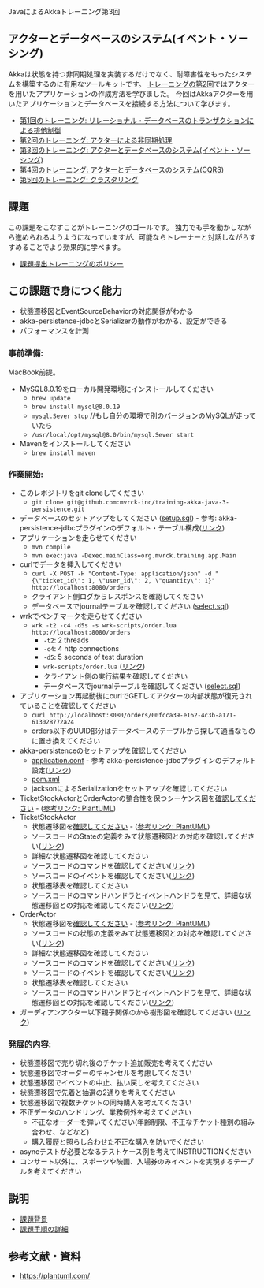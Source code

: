 JavaによるAkkaトレーニング第3回 

## アクターとデータベースのシステム(イベント・ソーシング)

Akkaは状態を持つ非同期処理を実装するだけでなく、耐障害性をもったシステムを構築するのに有用なツールキットです。
[トレーニングの第2回](https://github.com/mvrck-inc/training-akka-java-1-preparation)ではアクターを用いたアプリケーションの作成方法を学びました。
今回はAkkaアクターを用いたアプリケーションとデータベースを接続する方法について学びます。

- [第1回のトレーニング: リレーショナル・データベースのトランザクションによる排他制御](https://github.com/mvrck-inc/training-akka-java-1-preparation)
- [第2回のトレーニング: アクターによる非同期処理](https://github.com/mvrck-inc/training-akka-java-2-actor)
- [第3回のトレーニング: アクターとデータベースのシステム(イベント・ソーシング)](https://github.com/mvrck-inc/training-akka-java-3-persistence)
- [第4回のトレーニング: アクターとデータベースのシステム(CQRS)](https://github.com/mvrck-inc/training-akka-java-4-cqrs)
- [第5回のトレーニング: クラスタリング](https://github.com/mvrck-inc/training-akka-java-5-clustering)

## 課題

この課題をこなすことがトレーニングのゴールです。
独力でも手を動かしながら進められるようようになっていますが、可能ならトレーナーと対話しながらすすめることでより効果的に学べます。

- [課題提出トレーニングのポリシー](https://github.com/mvrck-inc/training-akka-java-1-preparation/blob/master/POLICIES.md)

## この課題で身につく能力

- 状態遷移図とEventSourceBehaviorの対応関係がわかる
- akka-persistence-jdbcとSerializerの動作がわかる、設定ができる
- パフォーマンスを計測

### 事前準備:

MacBook前提。

- MySQL8.0.19をローカル開発環境にインストールしてください
  - `brew update`
  - `brew install mysql@8.0.19`
  - `mysql.Sever stop` //もし自分の環境で別のバージョンのMySQLが走っていたら
  - `/usr/local/opt/mysql@8.0/bin/mysql.Sever start`
- Mavenをインストールしてください
  - `brew install maven`

### 作業開始:

- このレポジトリをgit cloneしてください
  - `git clone git@github.com:mvrck-inc/training-akka-java-3-persistence.git`
- データベースのセットアップをしてください ([setup.sql](./dbsetup/setup.sql)) - 参考: akka-persistence-jdbcプラグインのデフォルト・テーブル構成([リンク](https://github.com/akka/akka-persistence-jdbc/blob/v3.5.3/src/test/resources/schema/mysql/mysql-schema.sql))
- アプリケーションを走らせてください
  - `mvn compile`
  - `mvn exec:java -Dexec.mainClass=org.mvrck.training.app.Main`
- curlでデータを挿入してください
  - `curl -X POST -H "Content-Type: application/json" -d "{\"ticket_id\": 1, \"user_id\": 2, \"quantity\": 1}"  http://localhost:8080/orders`
  - クライアント側ログからレスポンスを確認してください
  - データベースでjournalテーブルを確認してください ([select.sql](./dbsetup/select.sql)) 
- wrkでベンチマークを走らせてください
  - `wrk -t2 -c4 -d5s -s wrk-scripts/order.lua http://localhost:8080/orders`
    - `-t2`: 2 threads
    - `-c4`: 4 http connections
    - `-d5`: 5 seconds of test duration
    - `wrk-scripts/order.lua` ([リンク](./wrk-scrips/order.lua))
    - クライアント側の実行結果を確認してください
    - データベースでjournalテーブルを確認してください ([select.sql](./dbsetup/select.sql))
- アプリケーション再起動後にcurlでGETしてアクターの内部状態が復元されていることを確認してください
  - `curl http://localhost:8080/orders/00fcca39-e162-4c3b-a171-613028772a24` 
  - orders以下のUUID部分はデータベースのテーブルから探して適当なものに置き換えてください
- akka-persistenceのセットアップを確認してください
  - [application.conf](./src/main/resources/application.conf) - 参考 akka-persistence-jdbcプラグインのデフォルト設定([リンク](https://github.com/akka/akka-persistence-jdbc/blob/v3.5.3/src/test/resources/mysql-application.conf))
  - [pom.xml](./pom.xml)
  - jacksonによるSerializationをセットアップを確認してください
- TicketStockActorとOrderActorの整合性を保つシーケンス図を[確認してください](http://www.plantuml.com/plantuml/uml/SoWkIImgAStDuLBo20a9K70Cy5HIqBLJ2CbCpauj2Ix9JyvsJ2x9Bx9I22ZAJqujBlOlIaajuaANngubCqsXi3GnhoIpf5B1Ji40gowmUL3rpaMfYIMfO15avzZeegWAIYqkoCyhJkLoICrB0RaS0000) - ([参考リンク: PlantUML](https://plantuml.com/sequence-diagram))
- TicketStockActor
  - 状態遷移図を[確認してください](http://www.plantuml.com/plantuml/uml/SoWkIImgAStDuUAArefLqDMrKqWiIypCIKpAIRLII2vAJIn9rT3aGX8hB4tCAyaigLImKp10YAFhLCXCKyXBBSUdEh-qn3yjk2G_ETiAGxKjK3MIFAe4bqDgNWhGoG00) - ([参考リンク: PlantUML](https://plantuml.com/state-diagram))
  - ソースコードのStateの定義をみて状態遷移図との対応を確認してください([リンク](./src/main/java/org/mvrck/training/actor/TicketStockActor.java#L155L180))
  - 詳細な状態遷移図を確認してください
  - ソースコードのコマンドを確認してください([リンク](./src/main/java/org/mvrck/training/actor/TicketStockActor.java#L85L112))
  - ソースコードのイベントを確認してください([リンク](./src/main/java/org/mvrck/training/actor/TicketStockActor.java#L114L153))
  - 状態遷移表を確認してください
  - ソースコードのコマンドハンドラとイベントハンドラを見て、詳細な状態遷移図との対応を確認してください([リンク](./src/main/java/org/mvrck/training/actor/TicketStockActor.java)) 
- OrderActor
  - 状態遷移図を[確認してください](http://www.plantuml.com/plantuml/uml/SoWkIImgAStDuSf9JIjHACbNACfCpoXHICaiIaqkoSpFuuhMYbNGrRLJyCpBBCbCpCciIasnKaWkIaqiITNGv48I1Qjo1akaSA6eJiqjAAaCBW5AS3cavgK0RGC0) - ([参考リンク: PlantUML](https://plantuml.com/state-diagram))
  - ソースコードの状態の定義をみて状態遷移図との対応を確認してください([リンク](./src/main/java/org/mvrck/training/actor/OrderActor.java#L110L127))
  - 詳細な状態遷移図を確認してください
  - ソースコードのコマンドを確認してください([リンク](./src/main/java/org/mvrck/training/actor/OrderActor.java#L64L91))
  - ソースコードのイベントを確認してください([リンク](./src/main/java/org/mvrck/training/actor/OrderActor.java#L93L108))
  - 状態遷移表を確認してください
  - ソースコードのコマンドハンドラとイベントハンドラを見て、詳細な状態遷移図との対応を確認してください([リンク](./src/main/java/org/mvrck/training/actor/OrderActor.java))
- ガーディアンアクター以下親子関係のから樹形図を確認してください ([リンク](http://www.plantuml.com/plantuml/uml/SoWkIImgAStDuUBAJyfAJIvHS2zDB4h9JCo3yKCoaxDJIu9ByfEp0nABKlDAO1B-HIcfHL0XJBM6MCICKBGQel1GvOnHU2PSN31NAUJhwc8w2KKQnM4OIj4DC2Iin8WBoKI43OROXN6eDiOkRCBba9gN0Wn_0000))

### 発展的内容:

- 状態遷移図で売り切れ後のチケット追加販売を考えてください
- 状態遷移図でオーダーのキャンセルを考慮してください
- 状態遷移図でイベントの中止、払い戻しを考えてください
- 状態遷移図で先着と抽選の2通りを考えてください
- 状態遷移図で複数チケットの同時購入を考えてください
- 不正データのハンドリング、業務例外を考えてください
  - 不正なオーダーを弾いてください(年齢制限、不正なチケット種別の組み合わせ、などなど) 
  - 購入履歴と照らし合わせた不正な購入を防いでください
- asyncテストが必要となるテストケース例を考えてINSTRUCTIONください
- コンサート以外に、スポーツや映画、入場券のみイベントを実現するテーブルを考えてください

## 説明

- [課題背景](./BACKGROUND.md)
- [課題手順の詳細](./.md)

## 参考文献・資料

- https://plantuml.com/